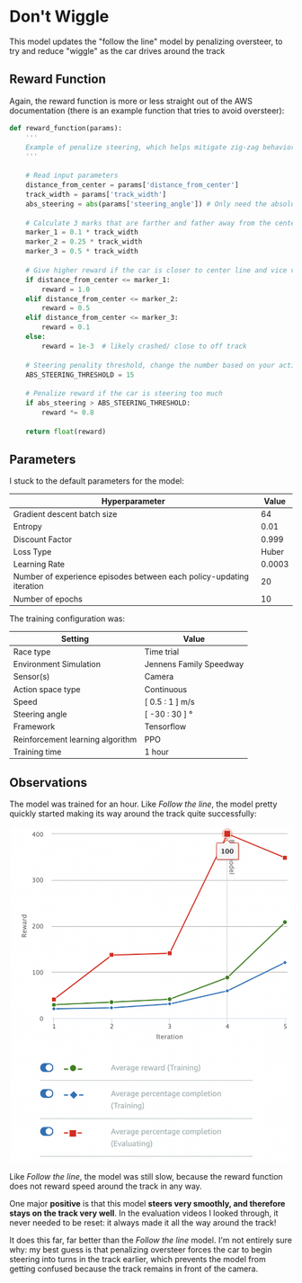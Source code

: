 # Don't Wiggle

This model updates the "follow the line" model by penalizing oversteer, to try and reduce "wiggle" as the car drives around the track

## Reward Function

Again, the reward function is more or less straight out of the AWS documentation (there is an example function that tries to avoid oversteer):

```python
def reward_function(params):
    '''
    Example of penalize steering, which helps mitigate zig-zag behaviors
    '''
    
    # Read input parameters
    distance_from_center = params['distance_from_center']
    track_width = params['track_width']
    abs_steering = abs(params['steering_angle']) # Only need the absolute steering angle

    # Calculate 3 marks that are farther and father away from the center line
    marker_1 = 0.1 * track_width
    marker_2 = 0.25 * track_width
    marker_3 = 0.5 * track_width

    # Give higher reward if the car is closer to center line and vice versa
    if distance_from_center <= marker_1:
        reward = 1.0
    elif distance_from_center <= marker_2:
        reward = 0.5
    elif distance_from_center <= marker_3:
        reward = 0.1
    else:
        reward = 1e-3  # likely crashed/ close to off track

    # Steering penality threshold, change the number based on your action space setting
    ABS_STEERING_THRESHOLD = 15 

    # Penalize reward if the car is steering too much
    if abs_steering > ABS_STEERING_THRESHOLD:
        reward *= 0.8

    return float(reward)
```

## Parameters

I stuck to the default parameters for the model: 

| Hyperparameter | Value |
|----------------|-------|
| Gradient descent batch size | 64 | 
| Entropy | 0.01 |
| Discount Factor | 0.999 | 
| Loss Type | Huber |
| Learning Rate | 0.0003 | 
| Number of experience episodes between each policy-updating iteration | 20 |
| Number of epochs | 10 |

The training configuration was:

| Setting | Value |
|---------|-------|
| Race type | Time trial |
| Environment Simulation | Jennens Family Speedway |
| Sensor(s) | Camera |
| Action space type | Continuous |
| Speed | [ 0.5 : 1 ] m/s |
| Steering angle | [ -30 : 30 ] ° |
| Framework | Tensorflow |
| Reinforcement learning algorithm | PPO |
| Training time | 1 hour |

## Observations

The model was trained for an hour. Like *Follow the line*, the model pretty quickly started making its way around the track quite successfully:

![Don't Wiggle v1](../graphics/dont_wiggle_v1.png)

Like *Follow the line*, the model was still slow, because the reward function does not reward speed around the track in any way. 

One major **positive** is that this model **steers very smoothly, and therefore stays on the track very well**. In the evaluation videos I looked through, it never needed to be reset: it always made it all the way around the track!

It does this far, far better than the *Follow the line* model. I'm not entirely sure why: my best guess is that penalizing oversteer forces the car to begin steering into turns in the track earlier, which prevents the model from getting confused because the track remains in front of the camera. 
